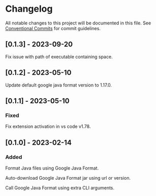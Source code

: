 # Changelog

All notable changes to this project will be documented in this file. See
[Conventional Commits](https://conventionalcommits.org) for commit guidelines.

## [0.1.3] - 2023-09-20

Fix issue with path of executable containing space.

## [0.1.2] - 2023-05-10

Update default google java format version to 1.17.0.

## [0.1.1] - 2023-05-10

### Fixed

Fix extension activation in vs code v1.78.

## [0.1.0] - 2023-02-14

### Added

Format Java files using Google Java Format.

Auto-download Google Java Format jar using url or version.

Call Google Java Format using extra CLI arguments.
